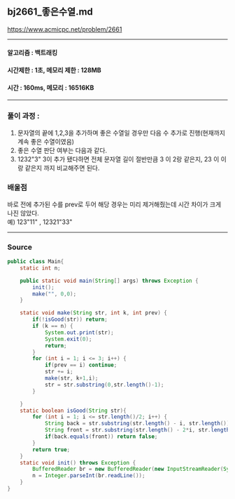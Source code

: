 ## bj2661_좋은수열.md

https://www.acmicpc.net/problem/2661

---
#### 알고리즘 : 백트래킹
#### 시간제한 : 1초, 메모리 제한 : 128MB
#### 시간 : 160ms, 메모리 : 16516KB
---
### 풀이 과정 : 
1. 문자열의 끝에 1,2,3을 추가하며 좋은 수열일 경우만 다음 수 추가로 진행(현재까지 계속 좋은 수열이였음)
2. 좋은 수열 판단 여부는 다음과 같다.
3. 1232"3" 3이 추가 됐다하면 전체 문자열 길이 절반만큼 3 이 2랑 같은지, 23 이 이랑 같은지 까지 비교해주면 된다. 
### 배울점
바로 전에 추가된 수를 prev로 두어 해당 경우는 미리 제거해줬는데 시간 차이가 크게 나진 않았다. <br>
예) 123"11" , 12321"33"

----
### Source
```java
public class Main{
    static int n;

    public static void main(String[] args) throws Exception {
        init();
        make("", 0,0);
    }

    static void make(String str, int k, int prev) {
        if(!isGood(str)) return;
        if (k == n) {
            System.out.print(str);
            System.exit(0);
            return;
        }
        for (int i = 1; i <= 3; i++) {
            if(prev == i) continue;
            str += i;
            make(str, k+1,i);
            str = str.substring(0,str.length()-1);
        }

    }
    static boolean isGood(String str){
        for (int i = 1; i <= str.length()/2; i++) {
            String back = str.substring(str.length() - i, str.length());
            String front = str.substring(str.length() - 2*i, str.length() - i);
            if(back.equals(front)) return false;
        }
        return true;
    }
    static void init() throws Exception {
        BufferedReader br = new BufferedReader(new InputStreamReader(System.in));
        n = Integer.parseInt(br.readLine());
    }
}
```

